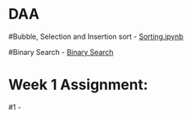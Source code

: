 # DAA

#Bubble, Selection and Insertion sort - [Sorting.ipynb](https://github.com/2203A51739/DAA/blob/main/Sorting.ipynb)

#Binary Search - [Binary Search](https://github.com/2203A51739/DAA/blob/main/binary.py)
# Week 1 Assignment:
#1 - 
